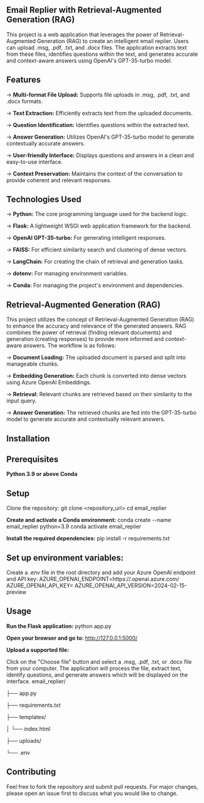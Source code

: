## Email Replier with Retrieval-Augmented Generation (RAG)
This project is a web application that leverages the power of Retrieval-Augmented Generation (RAG) to create an intelligent email replier. Users can upload .msg, .pdf, .txt, and .docx files. The application extracts text from these files, identifies questions within the text, and generates accurate and context-aware answers using OpenAI's GPT-35-turbo model.

## Features
 
  ->  **Multi-format File Upload:** Supports file uploads in .msg, .pdf, .txt, and .docx formats.
  
  ->  **Text Extraction:** Efficiently extracts text from the uploaded documents.
  
  ->  **Question Identification:** Identifies questions within the extracted text.
  
  ->  **Answer Generation:** Utilizes OpenAI's GPT-35-turbo model to generate contextually accurate answers.
  
  ->  **User-friendly Interface:** Displays questions and answers in a clean and easy-to-use interface.
  
  ->  **Context Preservation:** Maintains the context of the conversation to provide coherent and relevant responses.

## Technologies Used

->   **Python:** The core programming language used for the backend logic.

->    **Flask:** A lightweight WSGI web application framework for the backend.

->    **OpenAI GPT-35-turbo:** For generating intelligent responses.

->    **FAISS:** For efficient similarity search and clustering of dense vectors.

->   **LangChain:** For creating the chain of retrieval and generation tasks.

->    **dotenv:** For managing environment variables.

->    **Conda:** For managing the project's environment and dependencies.

## Retrieval-Augmented Generation (RAG)
This project utilizes the concept of Retrieval-Augmented Generation (RAG) to enhance the accuracy and relevance of the generated answers. RAG combines the power of retrieval (finding relevant documents) and generation (creating responses) to provide more informed and context-aware answers. The workflow is as follows:

-> **Document Loading:** The uploaded document is parsed and split into manageable chunks.

-> **Embedding Generation:** Each chunk is converted into dense vectors using Azure OpenAI Embeddings.

->  **Retrieval:** Relevant chunks are retrieved based on their similarity to the input query.

->  **Answer Generation:** The retrieved chunks are fed into the GPT-35-turbo model to generate accurate and contextually relevant answers.

## Installation
## Prerequisites
**Python 3.9 or above**
**Conda**

## Setup
Clone the repository:
git clone <repository_url>
cd email_replier

**Create and activate a Conda environment:**
conda create --name email_replier python=3.9
conda activate email_replier

**Install the required dependencies:**
pip install -r requirements.txt

## Set up environment variables:

Create a .env file in the root directory and add your Azure OpenAI endpoint and API key:
AZURE_OPENAI_ENDPOINT=https://<your-endpoint>.openai.azure.com/
AZURE_OPENAI_API_KEY=<your-api-key>
AZURE_OPENAI_API_VERSION=2024-02-15-preview

## Usage
**Run the Flask application:**
python app.py

**Open your browser and go to:**
http://127.0.0.1:5000/

**Upload a supported file:**

Click on the "Choose file" button and select a .msg, .pdf, .txt, or .docx file from your computer. The application will process the file, extract text, identify questions, and generate answers which will be displayed on the interface.
email_replier/

├── app.py

├── requirements.txt

├── templates/

│   └── index.html

├── uploads/

└── .env

## Contributing
Feel free to fork the repository and submit pull requests. For major changes, please open an issue first to discuss what you would like to change.
